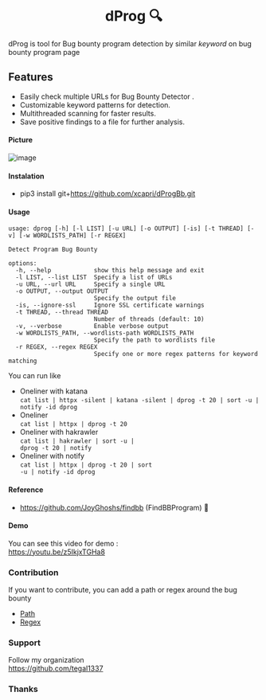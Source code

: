 <h1 align="center">
dProg 🔍
</h1>

dProg is tool for Bug bounty program detection by similar <i>keyword</i> on bug bounty program page 

## Features

- Easily check multiple URLs for Bug Bounty Detector .
- Customizable keyword patterns for detection.
- Multithreaded scanning for faster results.
- Save positive findings to a file for further analysis.

#### Picture
![image](https://user-images.githubusercontent.com/43540712/182825238-21d9f788-7b1c-4698-9287-8d5d729ac5d8.png)

#### Instalation
- pip3 install git+https://github.com/xcapri/dProgBb.git

#### Usage
```
usage: dprog [-h] [-l LIST] [-u URL] [-o OUTPUT] [-is] [-t THREAD] [-v] [-w WORDLISTS_PATH] [-r REGEX]

Detect Program Bug Bounty

options:
  -h, --help            show this help message and exit
  -l LIST, --list LIST  Specify a list of URLs
  -u URL, --url URL     Specify a single URL
  -o OUTPUT, --output OUTPUT
                        Specify the output file
  -is, --ignore-ssl     Ignore SSL certificate warnings
  -t THREAD, --thread THREAD
                        Number of threads (default: 10)
  -v, --verbose         Enable verbose output
  -w WORDLISTS_PATH, --wordlists-path WORDLISTS_PATH
                        Specify the path to wordlists file
  -r REGEX, --regex REGEX
                        Specify one or more regex patterns for keyword matching
```

You can run like
* Oneliner with katana <br>``` cat list | httpx -silent | katana -silent | dprog -t 20 | sort -u | notify -id dprog ```
* Oneliner <br> <code>cat list | httpx | dprog -t 20 </code>
* Oneliner with hakrawler <br><code>cat list | hakrawler | sort -u | dprog -t 20 | notify</code>
* Oneliner with notify <br><code>cat list | httpx | dprog -t 20 | sort -u | notify -id dprog </code>

#### Reference
* https://github.com/JoyGhoshs/findbb (FindBBProgram) 🤘

#### Demo
You can see this video for demo : <br>
https://youtu.be/z5IkjxTGHa8

### Contribution
If you want to contribute, you can add a path or regex around the bug bounty
* [Path](/core/helper/path.txt) 
* [Regex](/core/helper/regex.json)

### Support 
Follow my organization <br>https://github.com/tegal1337

### Thanks
